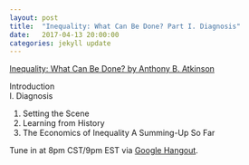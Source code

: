 ```yaml
---
layout: post
title:  "Inequality: What Can Be Done? Part I. Diagnosis"
date:   2017-04-13 20:00:00
categories: jekyll update
---
```


[Inequality: What Can Be Done? by Anthony B. Atkinson](https://www.amazon.com/dp/B00WQRFC30/ref=dp-kindle-redirect?_encoding=UTF8&btkr=1)

Introduction  
I. Diagnosis  
  1. Setting the Scene
  2. Learning from History
  3. The Economics of Inequality
A Summing-Up So Far

Tune in at 8pm CST/9pm EST via [Google Hangout]().
